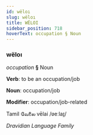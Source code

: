 ```yaml
---
id: wëloı
slug: wëloı
title: WËLOI
sidebar_position: 718
hoverText: occupation § Noun
---
```


### wëloı

*occupation* **§** Noun

**Verb**: to be an occupation/job

**Noun**: occupation/job

**Modifier**: occupation/job-related

Tamil வேலை vēlai /ʋeːlaɪ̯/

*Dravidian Language Family*